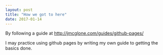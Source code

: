 ```yaml
---
layout: post
title: "How we got to here"
date: 2017-01-14
---
```

By following a guide at http://jmcglone.com/guides/github-pages/

I may practice using github pages by writing my own guide to getting the basics done.
